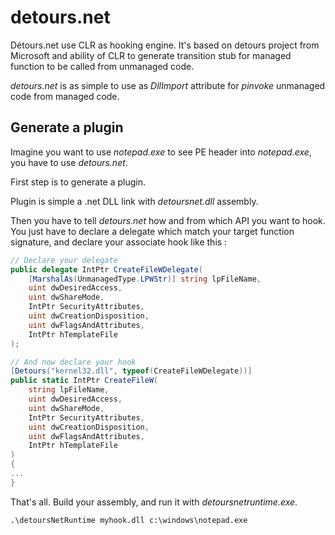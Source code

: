 # detours.net
Détours.net use CLR as hooking engine. It's based on detours project from Microsoft and ability of CLR to generate transition stub for managed function to be called from unmanaged code.

*detours.net* is as simple to use as *DllImport* attribute for _pinvoke_ unmanaged code from managed code.

## Generate a plugin

Imagine you want to use *notepad.exe* to see PE header into *notepad.exe*, you have to use *detours.net*. 

First step is to generate a plugin.

Plugin is simple a .net DLL link with *detoursnet.dll* assembly.

Then you have to tell *detours.net* how and from which API you want to hook. You just have to declare a delegate which match your target function signature, and declare your associate hook like this :

```c#
// Declare your delegate
public delegate IntPtr CreateFileWDelegate(
    [MarshalAs(UnmanagedType.LPWStr)] string lpFileName,
    uint dwDesiredAccess,
    uint dwShareMode,
    IntPtr SecurityAttributes,
    uint dwCreationDisposition,
    uint dwFlagsAndAttributes,
    IntPtr hTemplateFile
);

// And now declare your hook
[Detours("kernel32.dll", typeof(CreateFileWDelegate))]
public static IntPtr CreateFileW(
    string lpFileName,
    uint dwDesiredAccess,
    uint dwShareMode,
    IntPtr SecurityAttributes,
    uint dwCreationDisposition,
    uint dwFlagsAndAttributes,
    IntPtr hTemplateFile
)
{
...
}
```

That's all. Build your assembly, and run it with *detoursnetruntime.exe*.

```bat
.\detoursNetRuntime myhook.dll c:\windows\notepad.exe
```

